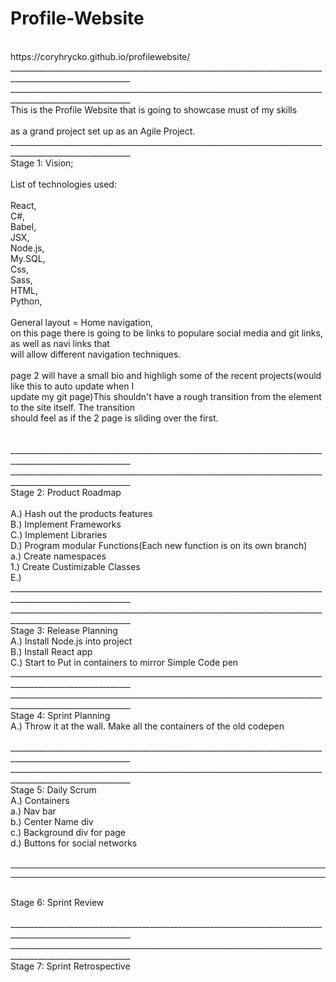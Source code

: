# Profile-Website
<br>
https://coryhrycko.github.io/profilewebsite/
<br>
____________________________________________________________________________________________________________
____________________________________________________________________________________________________________
<br>
This is the Profile Website that is going to showcase must of my skills<br>
<br>
as a grand project set up as an Agile Project. <br>
____________________________________________________________________________________________________________
<br>
Stage 1: Vision;<br>
<br>
List of technologies used:<br>
<br>
React,<br>
C#,<br>
Babel,<br>
JSX,<br>
Node.js,<br>
My.SQL,<br>
Css,<br>
Sass,<br>
HTML,<br>
Python,<br>
<br>
General layout = Home navigation,<br>
on this page there is going to be links to populare social media and git links, as well as navi links that<br>
will allow different navigation techniques. <br>
<br>
page 2 will have a small bio and highligh some of the recent projects(would like this to auto update when I<br>
update my git page)This shouldn't have a rough transition from the element to the site itself. The transition<br>
should feel as if the 2 page is sliding over the first. 
<br>
<br>
<br>
____________________________________________________________________________________________________________
____________________________________________________________________________________________________________
<br>
Stage 2: Product Roadmap<br>
<br>
A.) Hash out the products features<br>
B.) Implement Frameworks <br>
C.) Implement Libraries <br>
D.) Program modular Functions(Each new function is on its own branch) <br>
	a.) Create namespaces <br>
		1.) Create Custimizable Classes  <br>
E.) 
<br>
____________________________________________________________________________________________________________
____________________________________________________________________________________________________________
<br>
Stage 3: Release Planning<br>
A.) Install Node.js into project<br>
B.) Install React app<br>
C.) Start to Put in containers to mirror Simple Code pen<br>
____________________________________________________________________________________________________________
____________________________________________________________________________________________________________
<br>
Stage 4: Sprint Planning<br>
A.) Throw it at the wall. Make all the containers of the old codepen<br>
<br>
____________________________________________________________________________________________________________
____________________________________________________________________________________________________________
<br>
Stage 5: Daily Scrum<br>
A.) Containers<br>
	a.) Nav bar <br>
	b.) Center Name div <br>
	c.) Background div for page <br>
	d.) Buttons for social networks <br>
<br>

____________________________________________________________________________________________________________
____________________________________________________________________________________________________________
<br>
Stage 6: Sprint Review<br>
<br>
____________________________________________________________________________________________________________
____________________________________________________________________________________________________________
<br>
Stage 7: Sprint Retrospective<br>
<br>






























